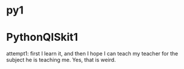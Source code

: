 # py1
# PythonQISkit1
attempt1:
first I learn it, and then I hope I can teach my teacher for the subject he is teaching me. Yes, that is weird.
